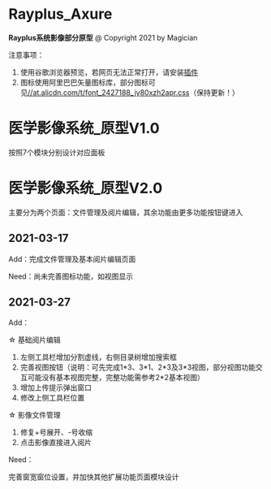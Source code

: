 # Rayplus_Axure
**Rayplus系统影像部分原型**
@ Copyright 2021 by Magician

注意事项：

1. 使用谷歌浏览器预览，若网页无法正常打开，请安装[插件](https://chrome.google.com/webstore/detail/axure-rp-extension-for-ch/dogkpdfcklifaemcdfbildhcofnopogp)
2. 图标使用阿里巴巴矢量图标库，部分图标可见[//at.alicdn.com/t/font_2427188_jy80xzh2apr.css](//at.alicdn.com/t/font_2427188_jy80xzh2apr.css)（保持更新！）

# 医学影像系统_原型V1.0

按照7个模块分别设计对应面板

# 医学影像系统_原型V2.0

主要分为两个页面：文件管理及阅片编辑，其余功能由更多功能按钮键进入

## 2021-03-17 

Add：完成文件管理及基本阅片编辑页面

Need：尚未完善图标功能，如视图显示

## 2021-03-27

Add：

☆ 基础阅片编辑

1. 左侧工具栏增加分割虚线，右侧目录树增加搜索框
2. 完善视图按钮（说明：可先完成1\*3、3\*1、2\*3及3\*3视图，部分视图功能交互可能没有基本视图完整，完整功能需参考2\*2基本视图）
3. 增加上传提示弹出窗口
4. 修改上侧工具栏位置

☆ 影像文件管理

1. 修复+号展开、-号收缩
2. 点击影像直接进入阅片

Need：

完善窗宽窗位设置，并加快其他扩展功能页面模块设计

